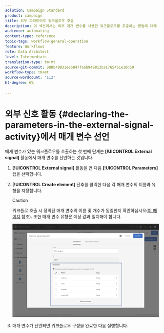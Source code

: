 ```yaml
---
solution: Campaign Standard
product: campaign
title: 외부 파라미터로 워크플로우 호출
description: 이 섹션에서는 외부 매개 변수를 사용한 워크플로우를 호출하는 방법에 대해 자세히 설명합니다.
audience: automating
content-type: reference
topic-tags: workflow-general-operation
feature: Workflows
role: Data Architect
level: Intermediate
translation-type: tm+mt
source-git-commit: 088b49931ee5047fa6b949813ba17654b1e10d60
workflow-type: tm+mt
source-wordcount: '112'
ht-degree: 6%

---
```



# 외부 신호 활동 {#declaring-the-parameters-in-the-external-signal-activity}에서 매개 변수 선언

매개 변수가 있는 워크플로우를 호출하는 첫 번째 단계는 **[!UICONTROL External signal]** 활동에서 매개 변수를 선언하는 것입니다.

1. **[!UICONTROL External signal]** 활동을 연 다음 **[!UICONTROL Parameters]** 탭을 선택합니다.
1. **[!UICONTROL Create element]** 단추를 클릭한 다음 각 매개 변수의 이름과 유형을 지정합니다.

   >[!CAUTION]
   >
   >워크플로 호출 시 정의된 매개 변수의 이름 및 개수가 동일한지 확인하십시오([이 페이지](../../automating/using/defining-parameters-calling-workflow.md) 참조). 또한 매개 변수 유형은 예상 값과 일치해야 합니다.

   ![](assets/extsignal_declaringparameters_1.png)

1. 매개 변수가 선언되면 워크플로우 구성을 완료한 다음 실행합니다.
